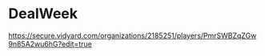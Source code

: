 # DealWeek

https://secure.vidyard.com/organizations/2185251/players/PmrSWBZqZGw9n85A2wu6hG?edit=true

